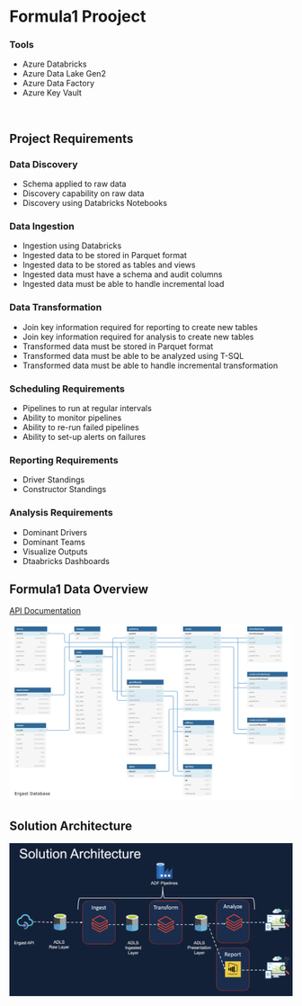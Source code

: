 # Formula1 Prooject

### Tools
- Azure Databricks
- Azure Data Lake Gen2
- Azure Data Factory
- Azure Key Vault

<br>

## Project Requirements

### Data Discovery
- Schema applied to raw data
- Discovery capability on raw data
- Discovery using Databricks Notebooks

### Data Ingestion
- Ingestion using Databricks
- Ingested data to be stored in Parquet format
- Ingested data to be stored as tables and views
- Ingested data must have a schema and audit columns
- Ingested data must be able to handle incremental load

### Data Transformation
- Join key information required for reporting to create new tables
- Join key information required for analysis to create new tables
- Transformed data must be stored in Parquet format
- Transformed data must be able to be analyzed using T-SQL
- Transformed data must be able to handle incremental transformation

### Scheduling Requirements
- Pipelines to run at regular intervals
- Ability to monitor pipelines
- Ability to re-run failed pipelines
- Ability to set-up alerts on failures

### Reporting Requirements
- Driver Standings
- Constructor Standings

### Analysis Requirements
- Dominant Drivers
- Dominant Teams
- Visualize Outputs
- Dtaabricks Dashboards

## Formula1 Data Overview
[API Documentation](http://ergast.com/mrd/)

![](https://github.com/nareyes/education/blob/main/azure_databricks_course/imgs/ergast_er_diagram.png)

## Solution Architecture
![](https://github.com/nareyes/education/blob/main/azure_databricks_course/imgs/solution_architecture.png)
